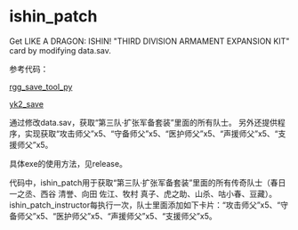 # ishin_patch
Get LIKE A DRAGON: ISHIN! "THIRD DIVISION ARMAMENT EXPANSION KIT" card by modifying data.sav.

参考代码：

[rgg_save_tool_py](https://github.com/GarnetSunset/rgg_save_tool_py)

[yk2_save](https://github.com/SutandoTsukai181/yk2_save)

通过修改data.sav，获取“第三队·扩张军备套装”里面的所有队士。
另外还提供程序，实现获取“攻击师父”x5、“守备师父”x5、“医护师父”x5、“声援师父”x5、“支援师父”x5。

具体exe的使用方法，见release。

代码中，ishin_patch用于获取“第三队·扩张军备套装”里面的所有传奇队士（春日 一之丞、西谷 清誉、向田 佐江、牧村 真子、虎之助、山杀、咕小春、豆藏）。
ishin_patch_instructor每执行一次，队士里面添加如下卡片：“攻击师父”x5、“守备师父”x5、“医护师父”x5、“声援师父”x5、“支援师父”x5。


